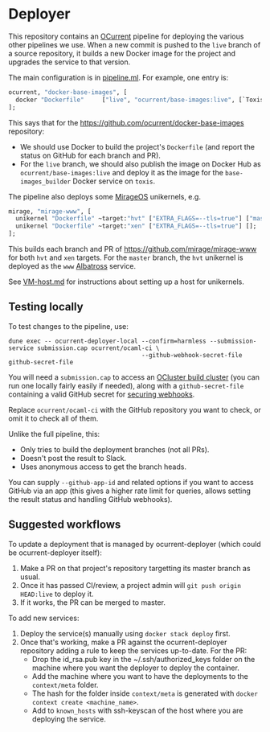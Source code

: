 # Deployer

This repository contains an [OCurrent][] pipeline for deploying the
various other pipelines we use. When a new commit is pushed to the
`live` branch of a source repository, it builds a new Docker image
for the project and upgrades the service to that version.

The main configuration is in [pipeline.ml][]. For example, one entry is:

```ocaml
ocurrent, "docker-base-images", [
  docker "Dockerfile"     ["live", "ocurrent/base-images:live", [`Toxis, "base-images_builder"]];
];
```

This says that for the <https://github.com/ocurrent/docker-base-images> repository:

- We should use Docker to build the project's `Dockerfile` (and report the status on GitHub for each branch and PR).
- For the `live` branch, we should also publish the image on Docker Hub as `ocurrent/base-images:live`
  and deploy it as the image for the `base-images_builder` Docker service on `toxis`.

The pipeline also deploys some [MirageOS][] unikernels, e.g.

```ocaml
mirage, "mirage-www", [
  unikernel "Dockerfile" ~target:"hvt" ["EXTRA_FLAGS=--tls=true"] ["master", "www"];
  unikernel "Dockerfile" ~target:"xen" ["EXTRA_FLAGS=--tls=true"] [];     (* (no deployments) *)
];
```

This builds each branch and PR of <https://github.com/mirage/mirage-www> for both `hvt` and `xen` targets.
For the `master` branch, the `hvt` unikernel is deployed as the `www` [Albatross][] service.

See [VM-host.md](./VM-host.md) for instructions about setting up a host for unikernels.

## Testing locally

To test changes to the pipeline, use:

```
dune exec -- ocurrent-deployer-local --confirm=harmless --submission-service submission.cap ocurrent/ocaml-ci \
                                     --github-webhook-secret-file github-secret-file
```

You will need a `submission.cap` to access an [OCluster build cluster](https://github.com/ocurrent/ocluster)
(you can run one locally fairly easily if needed), along with a `github-secret-file` containing a valid GitHub
secret for [securing webhooks](https://docs.github.com/en/developers/webhooks-and-events/webhooks/securing-your-webhooks).

Replace `ocurrent/ocaml-ci` with the GitHub repository you want to check, or omit it to check all of them.

Unlike the full pipeline, this:

- Only tries to build the deployment branches (not all PRs).
- Doesn't post the result to Slack.
- Uses anonymous access to get the branch heads.

You can supply `--github-app-id` and related options if you want to access GitHub via an app
(this gives a higher rate limit for queries, allows setting the result status and handling GitHub webhooks).

## Suggested workflows

To update a deployment that is managed by ocurrent-deployer (which could be ocurrent-deployer itself):

1. Make a PR on that project's repository targetting its master branch as usual.
2. Once it has passed CI/review, a project admin will `git push origin HEAD:live` to deploy it.
3. If it works, the PR can be merged to master.

To add new services:

1. Deploy the service(s) manually using `docker stack deploy` first.
2. Once that's working, make a PR against the ocurrent-deployer repository adding a rule to keep the services up-to-date. For the PR:
	- Drop the id\_rsa.pub key in the ~/.ssh/authorized\_keys folder on the machine where you want the deployer to deploy the container.
	- Add the machine where you want to have the deployments to the `context/meta` folder.
	- The hash for the folder inside `context/meta` is generated with `docker context create <machine_name>`.
	- Add to `known_hosts` with ssh-keyscan of the host where you are deploying the service.

[OCurrent]: https://github.com/ocurrent/ocurrent
[MirageOS]: https://mirage.io/
[Albatross]: https://github.com/hannesm/albatross
[pipeline.ml]: ./src/pipeline.ml

